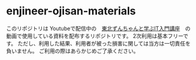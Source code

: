 # enjineer-ojisan-materials
このリポジトリは Youtubeで配信中の　[東北ずんちゃんと学ぶIT入門講座](https://www.youtube.com/channel/UCoJEGLDojO_a4S0ODD2DdXw)　の動画で使用している資料を配布するリポジトリです。
2次利用は基本フリーです。
ただし、利用した結果、利用者が被った損害に関しては当方は一切責任を負いません。
ご利用の際はあらかじめご了承ください。
